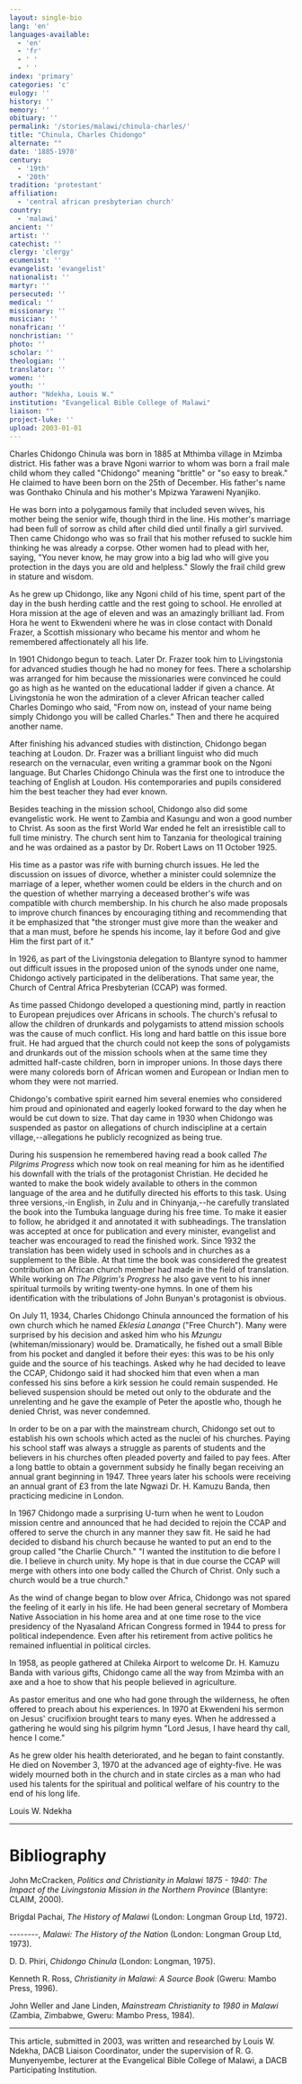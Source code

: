 ```yaml
---
layout: single-bio
lang: 'en'
languages-available:
  - 'en'
  - 'fr'
  - ' '
  - ' '
index: 'primary'
categories: 'c'
eulogy: ''
history: ''
memory: ''
obituary: ''
permalink: '/stories/malawi/chinula-charles/'
title: "Chinula, Charles Chidongo"
alternate: ""
date: '1885-1970'
century:
  - '19th'
  - '20th'
tradition: 'protestant'
affiliation:
  - 'central african presbyterian church'
country:
  - 'malawi'
ancient: ''
artist: ''
catechist: ''
clergy: 'clergy'
ecumenist: ''
evangelist: 'evangelist'
nationalist: ''
martyr: ''
persecuted: ''
medical: ''
missionary: ''
musician: ''
nonafrican: ''
nonchristian: ''
photo: ''
scholar: ''
theologian: ''
translator: ''
women: ''
youth: ''
author: "Ndekha, Louis W."
institution: "Evangelical Bible College of Malawi"
liaison: ""
project-luke: ''
upload: 2003-01-01
---
```




Charles Chidongo Chinula was born in 1885 at Mthimba village in Mzimba district. His
father was a brave Ngoni warrior to whom was born a frail male child whom they called "Chidongo" meaning "brittle" or "so easy to break."  He claimed to have been born on the 25th of December.  His father's name was Gonthako Chinula and his mother's Mpizwa Yaraweni Nyanjiko.

He was born into a polygamous family that included seven wives, his mother being the
senior wife, though third in the line.  His mother's marriage had been full of sorrow as child after child died until finally a girl survived.  Then came Chidongo who was so frail that his mother refused to suckle him thinking he was already a corpse.  Other women had to plead with her, saying, "You never know, he may grow into a big lad who will give you protection in the days you are old and helpless."  Slowly the frail child grew in stature and wisdom.

As he grew up Chidongo, like any Ngoni child of his time, spent part of the day in the
bush herding cattle and the rest going to school.  He enrolled at Hora mission
at the age of eleven and was an amazingly brilliant lad.  From Hora he went to Ekwendeni where he was in close contact with Donald Frazer, a Scottish missionary who became his mentor and whom he remembered affectionately all his life.

In 1901 Chidongo begun to teach.  Later Dr. Frazer took him to Livingstonia for
advanced studies though he had no money for fees. There a scholarship was arranged for him because the missionaries were convinced he could go as high as he wanted on the educational
ladder if given a chance.  At Livingstonia he won the admiration of a clever African teacher called Charles Domingo who said, "From now on, instead of your name being simply Chidongo you
will be called Charles."  Then and there he acquired another name.

After finishing his advanced studies with distinction, Chidongo began teaching at
Loudon.  Dr. Frazer was a brilliant linguist who did much research on the vernacular, even writing
a grammar book on the Ngoni language.  But Charles Chidongo Chinula was the first one to introduce the teaching of
English at Loudon.  His contemporaries and pupils considered him the
best teacher they had ever known.

Besides teaching in the mission school, Chidongo also did some evangelistic
work.  He went to Zambia and Kasungu and won a good number to Christ.  As soon as the
first World War ended he felt an irresistible call to full time ministry.  The church sent him
to Tanzania for theological training and he was ordained as a pastor by Dr. Robert Laws
on 11 October 1925.

His time as a pastor was rife with burning church issues.  He
led the discussion on issues of divorce, whether a minister could solemnize the marriage
of a leper, whether women could be elders in the church and on  the question of whether
marrying a deceased brother's wife was compatible with church membership.  In his church he also made proposals to improve church finances by encouraging tithing and recommending that it be emphasized that "the stronger must give more than the weaker and that a man must, before he spends his income, lay it before God and give Him the first part of it."

In 1926, as part of the Livingstonia delegation to Blantyre synod to hammer
out difficult issues in the proposed union of the synods under one name, Chidongo actively participated in the deliberations.  That same year, the Church of Central Africa Presbyterian (CCAP) was formed.

As time passed Chidongo developed a questioning mind, partly in
reaction to European prejudices over Africans in schools.  The church's refusal to allow the children of drunkards and polygamists to attend mission schools was the cause of much conflict.
His  long and hard battle on this issue bore fruit.  He had argued that the church could not keep the sons of polygamists and drunkards out of the mission schools when at the same time they admitted half-caste children, born in improper unions.  In those days there were many
coloreds born of African women and European or Indian men to whom they were not married.

Chidongo's combative spirit earned him several enemies who considered him proud and
opinionated and eagerly looked forward to the day when he would be cut down to size.
That day came in 1930 when Chidongo was suspended as pastor on allegations of church
indiscipline at a certain village,--allegations he publicly recognized as being true.

During his suspension he remembered having read a book called *The Pilgrims Progress* which now took on real meaning for him as he identified his downfall with the trials of
the protagonist Christian. He decided he wanted to make the book widely available to others in the
common language of the area and he dutifully directed his efforts to this task.  Using three
versions,-in English, in Zulu and in Chinyanja,--he carefully translated the book into the Tumbuka language during his free time.  To make it easier to follow, he abridged it
and annotated it with subheadings.  The translation was accepted at once for
publication and every minister, evangelist and teacher was encouraged to read the finished work.  Since 1932 the translation has been widely used in schools and in churches as a supplement to
the Bible.  At that time the book was considered the greatest contribution an African church member
had made in the field of translation.  While working on *The Pilgrim's Progress* he also gave
vent to his inner spiritual turmoils by writing twenty-one hymns.  In one of them
his identification with the tribulations of John Bunyan's protagonist is obvious.

On July 11, 1934, Charles Chidongo Chinula announced the formation of his own
church which he named  *Eklesia Lananga* ("Free Church").  Many were surprised by his decision and asked him who his *Mzungu* (whiteman/missionary) would be.  Dramatically, he fished out a small Bible from his pocket and dangled it before
their eyes: this was to be his only guide and the source of his teachings.  Asked
why he had decided to leave the CCAP, Chidongo said it had shocked him that even when a man
confessed his sins before a kirk session he could remain suspended.  He believed suspension
should be  meted out only to the obdurate and the unrelenting and he gave the example of
Peter the apostle who, though he denied Christ, was never condemned.

In order to be on a par with the mainstream church, Chidongo set out to establish his own schools which acted as the nuclei of his churches. Paying his school staff was always a struggle as parents of students and the believers in his churches often pleaded poverty and failed to pay fees. After a long battle to obtain a government subsidy he finally began receiving an
annual grant beginning in 1947.  Three years later his schools were receiving an annual
grant of £3 from the late Ngwazi Dr. H. Kamuzu Banda, then practicing medicine in
London.

In 1967 Chidongo made a surprising U-turn when he went to Loudon mission centre and
announced that he had decided to rejoin the CCAP and offered to serve the church in any
manner they saw fit. He said he had decided to disband his church because he
wanted to put an end to the group called "the Charlie Church." "I wanted the institution to
die before I die.  I believe in church unity.  My hope is that in due course the CCAP
will merge with others into one body called the Church of Christ.  Only such a church
would be a true church."

As the wind of change began to blow over Africa, Chidongo was not spared the feeling of
it early in his life. He had been general secretary of Mombera Native Association in
his home area and at one time rose to the vice presidency of the Nyasaland African
Congress formed in 1944 to press for political independence.  Even after his
retirement from active politics he remained influential in political circles.

In 1958, as people gathered at Chileka Airport to welcome Dr. H. Kamuzu Banda with
various gifts, Chidongo came all the way from Mzimba with an axe and a hoe to show
that his people believed in agriculture.

As pastor emeritus and one who had gone through the wilderness, he often
offered to preach about his experiences.  In 1970 at Ekwendeni his sermon on Jesus'
crucifixion brought tears to many eyes.  When he addressed a gathering he would
sing his pilgrim hymn "Lord Jesus, I have heard thy call, hence I come."

As he grew older his health deteriorated, and he began to faint constantly.  He died on November 3,
1970 at the advanced age of eighty-five.  He was widely mourned both in the church and in state circles as a man
who had used his talents for the spiritual and political welfare of his country to the
end of his long life.

Louis W. Ndekha

---

# Bibliography

John McCracken, *Politics and Christianity in Malawi 1875 - 1940:  The Impact of
the Livingstonia Mission in the Northern Province* (Blantyre: CLAIM, 2000).

Brigdal Pachai, *The History of Malawi* (London: Longman Group Ltd, 1972).

--------, *Malawi: The History of the Nation* (London: Longman Group Ltd, 1973).

D. D. Phiri, *Chidongo Chinula* (London: Longman, 1975).

Kenneth R. Ross, *Christianity in Malawi: A Source Book* (Gweru: Mambo Press, 1996).

John Weller and Jane Linden, *Mainstream Christianity to 1980 in Malawi* (Zambia,
Zimbabwe, Gweru: Mambo Press, 1984).

---

This article, submitted in 2003, was written and researched by Louis W. Ndekha, DACB Liaison Coordinator, under the supervision of R. G. Munyenyembe, lecturer at the Evangelical Bible College of Malawi, a DACB Participating Institution.
